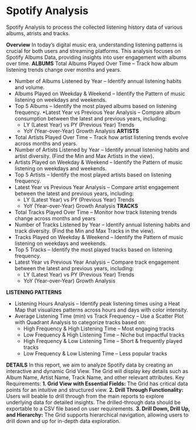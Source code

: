 # Spotify Analysis
Spotify Analysis to process the collected listening history data of various albums, atrists and tracks.

**Overview**
In today’s digital music era, understanding listening patterns is crucial for both users and streaming platforms. This analysis focuses on Spotify Albums Data, providing insights into user engagement with albums over time.
**ALBUMS**
Total Albums Played Over Time – Track how album listening trends change over months and years.
* Number of Albums Listened by Year – Identify annual listening habits and volume.
* Albums Played on Weekday & Weekend – Identify the Pattern of music listening on weekdays and weekends.
* Top 5 Albums – Identify the most played albums based on listening frequency.
*Latest Year vs Previous Year Analysis – Compare album consumption between the latest and previous years, including:
  - LY (Latest Year) vs PY (Previous Year) Trends
  - YoY (Year-over-Year) Growth Analysis
**ARTISTS**
* Total Artists Played Over Time – Track how artist listening trends evolve across months and years.
* Number of Artists Listened by Year – Identify annual listening habits and artist diversity. (Find the Min and Max Artists in the view).
* Artists Played on Weekday & Weekend – Identify the Pattern of music listening on weekdays and weekends.
* Top 5 Artists – Identify the most played artists based on listening frequency.
* Latest Year vs Previous Year Analysis – Compare artist engagement between the latest and previous years, including:
  - LY (Latest Year) vs PY (Previous Year) Trends
  - YoY (Year-over-Year) Growth Analysis
**TRACKS**
* Total Tracks Played Over Time – Monitor how track listening trends change across months and years
* Number of Tracks Listened by Year – Identify annual listening habits and track diversity. (Find the Min and Max Tracks in the view).
* Tracks Played on Weekday & Weekend – Identify the Pattern of music listening on weekdays and weekends.
* Top 5 Tracks – Identify the most played tracks based on listening frequency.
* Latest Year vs Previous Year Analysis – Compare track engagement between the latest and previous years, including:
  - LY (Latest Year) vs PY (Previous Year) Trends
  - YoY (Year-over-Year) Growth Analysis

**LISTENING PATTERNS**
* Listening Hours Analysis – Identify peak listening times using a Heat Map that visualizes patterns across hours and days with color intensity.
* Average Listening Time (min) vs Track Frequency – Use a Scatter Plot with Quadrant Analysis to categorize tracks based on:
  - High Frequency & High Listening Time – Most engaging tracks
  - Low Frequency & High Listening Time – Niche but impactful tracks
  - High Frequency & Low Listening Time – Short & frequently played tracks
  - Low Frequency & Low Listening Time – Less popular tracks

**DETAILS**
In this report, we aim to analyze Spotify data by creating an interactive and dynamic Grid View. The Grid will display key details such as Album Name, Artist Name, Track Name, and other relevant attributes.
Key Requirements:
**1. Grid View with Essential Fields:**
The Grid has critical data points for an intuitive and structured view.
**2. Drill Through Functionality:**
Users will beable to drill through from the main reports to explore underlying data for detailed insights.
The drilled-through data should be exportable to a CSV file based on user requirements.
**3. Drill Down, Drill Up, and Hierarchy:**
The Grid supports hierarchical navigation, allowing users to drill down and up for in-depth data exploration.



